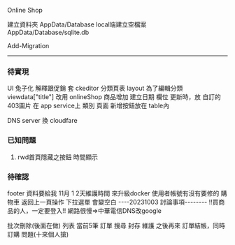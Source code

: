 Online Shop 

建立資料夾 AppData/Database
local端建立空檔案 AppData/Database/sqlite.db

Add-Migration

---

### 待實現
UI 兔子化
解釋跟促銷 套 ckeditor
分類頁表 layout 為了編輯分類
viewdata["title"] 改用 onlineShop 
商品增加 建立日期 欄位
更新時，放 自訂的 403圖片 在 app service上
類別 頁面 新增按鈕放在 table內

DNS server 換 cloudfare

### 已知問題
1. rwd首頁隱藏之按鈕
時間顯示

### 待確認
footer 資料要給我
11月 1 2天維護時間 來升級docker
使用者帳號有沒有要修的
購物車 返回上一頁操作 下拉選單 會變空白
----20231003 討論事項--------
!!買商品的人，一定要登入!!
網路很慢=>中華電信DNS改google

批次刪除(後面在做)
列表 當前5筆
訂單 搜尋 封存 維護 之後再來
訂單結帳，同時訂購 問題(十來個人搶)